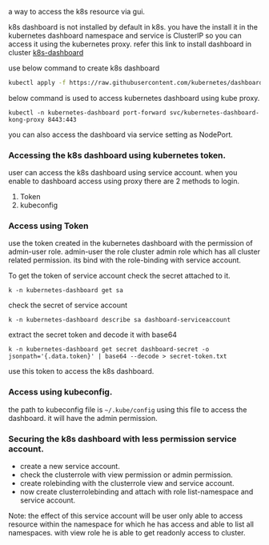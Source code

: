 a way to access the k8s resource via gui.

k8s dashboard is not installed by default in k8s. you have the install it in the kubernetes dashboard namespace and service is ClusterIP so you can access it using the kubernetes proxy. 
refer this link to install dashboard in cluster [k8s-dashboard](https://kubernetes.io/docs/tasks/access-application-cluster/web-ui-dashboard/)

use below command to create k8s dashboard

```sh
kubectl apply -f https://raw.githubusercontent.com/kubernetes/dashboard/v2.7.0/aio/deploy/recommended.yaml
```

below command is used to access kubernetes dashboard using kube proxy.
```
kubectl -n kubernetes-dashboard port-forward svc/kubernetes-dashboard-kong-proxy 8443:443
```

you can also access the dashboard via service setting as NodePort.

### Accessing the k8s dashboard using kubernetes token.

user can access the k8s dashboard using service account. when you enable to dashboard access using proxy there are 2 methods to login.
1. Token
2. kubeconfig

### Access using Token 
use the token created in the kubernetes dashboard with the permission of admin-user role. 
admin-user the role cluster admin role which has all cluster related permission. its bind with the role-binding with service account.

To get the token of service account check the secret attached to it.

```
k -n kubernetes-dashboard get sa
```

check the secret of service account
```
k -n kubernetes-dashboard describe sa dashboard-serviceaccount 
```

extract the secret token and decode it with base64 
```
k -n kubernetes-dashboard get secret dashboard-secret -o jsonpath='{.data.token}' | base64 --decode > secret-token.txt
```

use this token to access the k8s dashboard.


### Access using kubeconfig.

the path to kubeconfig file is `~/.kube/config` using this file to access the dashboard. it will have the admin permission.

### Securing the k8s dashboard with less permission service account.

- create a new service account.
- check the clusterrole with view permission or admin permission.
- create rolebinding with the clusterrole view and service account.
- now create clusterrolebinding and attach with role list-namespace and service account. 

Note: the effect of this service account will be user only able to access resource within the namespace for which he has access and able to list all namespaces. with view role he is able to get readonly access to cluster. 